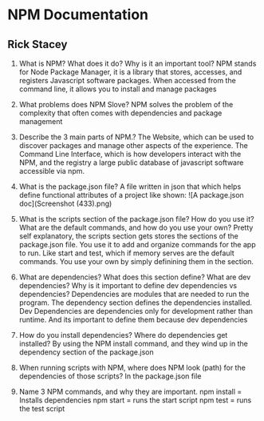 # NPM Documentation

## Rick Stacey

1. What is NPM? What does it do? Why is it an important tool?
NPM stands for Node Package Manager, it is a library that stores, accesses, and registers Javascript software packages. When accessed from the command line, it allows you to install and manage packages

2. What problems does NPM Slove? 
NPM solves the problem of the complexity that often comes with dependencies and package management

3. Describe the 3 main parts of NPM.?
The Website, which can be used to discover packages and manage other aspects of the experience. The Command Line Interface, which is how developers interact with the NPM, and the registry a large public database of javascript software accessible via npm.

4. What is the package.json file?
A file written in json that which helps define functional attributes of a project like shown:
![A package.json doc](Screenshot (433).png)

5. What is the scripts section of the package.json file? How do you use it? What are the default commands, and how do you use your own?
Pretty self explanatory, the scripts section gets stores the sections of the package.json file. You use it to add and organize commands for the app to run. Like start and test, which if memory serves are the default commands. You use your own by simply definining them in the section.

6. What are dependencies? What does this section define? What are dev dependencies? Why is it important to define dev dependencies vs dependencies?
Dependencies are modules that are needed to run the program. The dependency section defines the dependencies installed. Dev Dependencies are dependencies only for development rather than runtime. And its important to define them because dev dependencies 

7. How do you install dependencies? Where do dependencies get installed?
By using the NPM install command, and they wind up in the dependency section of the package.json

8. When running scripts with NPM, where does NPM look (path) for the dependencies of those scripts?
In the package.json file

9. Name 3 NPM commands, and why they are important.
npm install = Installs dependencies
npm start = runs the start script
npm test = runs the test script
